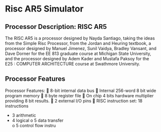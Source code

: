 Risc AR5 Simulator
==================

## Processor Description: RISC AR5 
The RISC AR5 is a processor designed by Nayda Santiago, taking the ideas from the Simple Risc 
Processor, from the Jordan and Heuring textbook, a processor designed by Manuel Jimenez, Sunil 
Vaidya, Bradley Vansant, and Dave Dorner for the EE 813 graduate course at Michigan State 
University, and the processor designed by Adem Kader and Mustafa Paksoy for the E25 : 
COMPUTER ARCHITECTURE course at Swathmore University.

## Processor Features
Processor Features: 
 8-bit internal data bus 
 Internal 256-word 8 bit wide program memory 
 8 byte register file 
 On chip 4 bits hardware multiplier providing 8 bit results. 
 2 external I/O pins 
 RISC instruction set: 18 instructions 
  * 3 arithmetic 
  * 4 logical 
  o 5 data transfer   
  o 5 control flow instru
